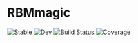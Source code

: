 # RBMmagic

[![Stable](https://img.shields.io/badge/docs-stable-blue.svg)](https://Rose_max111.github.io/RBMmagic.jl/stable/)
[![Dev](https://img.shields.io/badge/docs-dev-blue.svg)](https://Rose_max111.github.io/RBMmagic.jl/dev/)
[![Build Status](https://github.com/Rose_max111/RBMmagic.jl/actions/workflows/CI.yml/badge.svg?branch=main)](https://github.com/Rose_max111/RBMmagic.jl/actions/workflows/CI.yml?query=branch%3Amain)
[![Coverage](https://codecov.io/gh/Rose_max111/RBMmagic.jl/branch/main/graph/badge.svg)](https://codecov.io/gh/Rose_max111/RBMmagic.jl)
